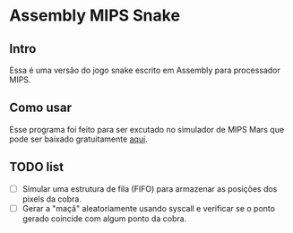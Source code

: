 # Assembly MIPS Snake

## Intro

Essa é uma versão do jogo snake escrito em Assembly para processador MIPS.

## Como usar

Esse programa foi feito para ser excutado no
simulador de MIPS Mars que pode ser baixado
gratuitamente [aqui](http://courses.missouristate.edu/KenVollmar/mars/).

## TODO list

- [ ] Simular uma estrutura de fila (FIFO) para armazenar as posições dos
pixels da cobra.
- [ ] Gerar a "maçã" aleatoriamente usando syscall e verificar se o ponto
gerado coincide com algum ponto da cobra.
